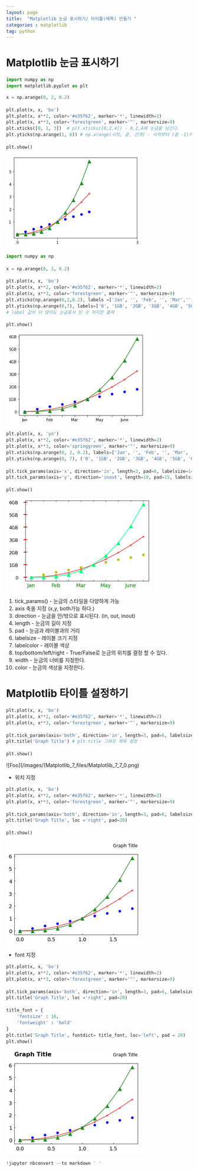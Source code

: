 ```yaml
---
layout: page
title:  "Matplotlib 눈금 표시하기/ 타이틀(제목) 만들기 "
categories : matplotlib
tag: python
---
```




# Matplotlib 눈금 표시하기



```python
import numpy as np
import matplotlib.pyplot as plt
```


```python
x = np.arange(0, 2, 0.2)

plt.plot(x, x, 'bo')
plt.plot(x, x**2, color='#e35f62', marker='*', linewidth=2)
plt.plot(x, x**3, color='forestgreen', marker='^', markersize=9)
plt.xticks([0, 1, 3])  # plt.xticks([0,2,4]) - 0,2,4에 눈금을 남긴다.
plt.yticks(np.arange(1, 6)) # np.arange(시작, 끝, 간격) - 사작부터 (끝 -1)까지 눈금을 남긴다.

plt.show()
```


![Foo](/images/Matplotlib_7_files/Matplotlib_7_2_0.png)



```python
import numpy as np

x = np.arange(0, 2, 0.2)

plt.plot(x, x, 'bo')
plt.plot(x, x**2, color='#e35f62', marker='*', linewidth=2)
plt.plot(x, x**3, color='forestgreen', marker='^', markersize=9)
plt.xticks(np.arange(0,2,0.2), labels =['Jan', '', 'Feb', '', 'Mar','', 'May', '', 'June', '', 'July'])
plt.yticks(np.arange(0,7), labels=['0', '1GB', '2GB', '3GB', '4GB', '5GB', '6GB'])
# label 값이 더 많아도 눈금표시 된 곳 까지만 출력

plt.show()
```


![Foo](/images/Matplotlib_7_files/Matplotlib_7_3_0.png)



```python
plt.plot(x, x, 'yo')
plt.plot(x, x**2, color='#e35f62', marker='*', linewidth=2)
plt.plot(x, x**3, color='springgreen', marker='^', markersize=9)
plt.xticks(np.arange(0, 2, 0.2), labels=['Jan', '', 'Feb', '', 'Mar', '', 'May', '', 'June', '', 'July'])
plt.yticks(np.arange(0, 7), ('0', '1GB', '2GB', '3GB', '4GB', '5GB', '6GB'))

plt.tick_params(axis='x', direction='in', length=3, pad=6, labelsize=14, labelcolor='green', top=True)
plt.tick_params(axis='y', direction='inout', length=10, pad=15, labelsize=12, width=2, color='r')

plt.show()
```


![Foo](/images/Matplotlib_7_files/Matplotlib_7_4_0.png)


1. tick_params() - 눈금의 스타일을 다양하게 가능
2. axis 축을 지정 (x,y, both가능 하다.) 
3. direction - 눈금을 안/밖으로 표시된다. (in, out, inout)
4. length - 눈금의 길이 지정
5. pad - 눈금과 레이블과의 거리
6. labelsize - 레이블 크기 지정
7. labelcolor - 레이블 색상
8. top/bottom/left/right - True/False로 눈금의 위치를 결정 할 수 있다.
9. width - 눈금의 너비를 지정한다.
10. color - 눈금의 색상을 지정한다.



# Matplotlib 타이틀 설정하기


```python
plt.plot(x, x, 'bo')
plt.plot(x, x**2, color='#e35f62', marker='*', linewidth=2)
plt.plot(x, x**3, color='forestgreen', marker='^', markersize=9)

plt.tick_params(axis='both', direction='in', length=3, pad=6, labelsize=14)
plt.title('Graph Title') # plt.title 그래프 제목 설정

plt.show()
```


![Foo](/images/(Matplotlib_7_files/Matplotlib_7_7_0.png)


- 위치 지정


```python
plt.plot(x, x, 'bo')
plt.plot(x, x**2, color='#e35f62', marker='*', linewidth=2)
plt.plot(x, x**3, color='forestgreen', marker='^', markersize=9)

plt.tick_params(axis='both', direction='in', length=3, pad=6, labelsize=14)
plt.title('Graph Title', loc ='right', pad=20)

plt.show()
```


![Foo](/images/Matplotlib_7_files/Matplotlib_7_9_0.png)


- font 지정


```python
plt.plot(x, x, 'bo')
plt.plot(x, x**2, color='#e35f62', marker='*', linewidth=2)
plt.plot(x, x**3, color='forestgreen', marker='^', markersize=9)

plt.tick_params(axis='both', direction='in', length=3, pad=6, labelsize=14)
plt.title('Graph Title', loc ='right', pad=20)

title_font = {
    'fontsize' : 16,
    'fontweight' : 'bold'
}
plt.title('Graph Title', fontdict= title_font, loc='left', pad = 20)
plt.show()
```


![Foo](/images/Matplotlib_7_files/Matplotlib_7_11_0.png)



```python
!jupyter nbconvert --to markdown ' '
```
